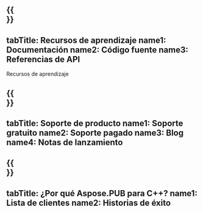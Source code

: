 ﻿---
translation: true
deploy: false
---

{{<section learningresources>}}
---
tabTitle: Recursos de aprendizaje
name1: Documentación
name2: Código fuente
name3: Referencias de API
---

Recursos de aprendizaje

{{<section support>}}
---
tabTitle: Soporte de producto
name1: Soporte gratuito
name2: Soporte pagado
name3: Blog
name4: Notas de lanzamiento
---

{{<section why>}}
---
tabTitle: ¿Por qué Aspose.PUB para C++?
name1: Lista de clientes
name2: Historias de éxito
---